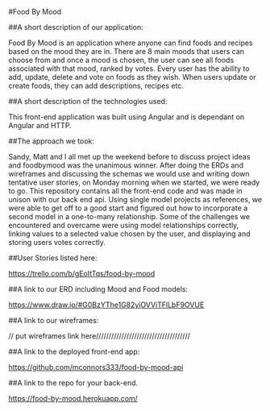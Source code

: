 #Food By Mood

##A short description of our application:

  Food By Mood is an application where anyone can find foods and recipes based
  on the mood they are in.  There are 8 main moods that users can choose from
  and once a mood is chosen, the user can see all foods associated with that
  mood, ranked by votes.  Every user has the ability to add, update, delete
  and vote on foods as they wish.  When users update or create foods, they can
  add descriptions, recipes etc.

##A short description of the technologies used:

  This front-end application was built using Angular and is
  dependant on Angular and HTTP.

##The approach we took:

  Sandy, Matt and I all met up the weekend before to discuss project ideas and
  foodbymood was the unanimous winner.  After doing the ERDs and wireframes and
  discussing the schemas we would use and writing down tentative user stories,
  on Monday morning when we started, we were ready to go.  This repository
  contains all the front-end code and was made in unison with our back end api.
  Using single model projects as references, we were able to get off to a good
  start and figured out how to incorporate a second model in a one-to-many
  relationship.  Some of the challenges we encountered and overcame were
  using model relationships correctly, linking values to a selected value chosen
  by the user, and displaying and storing users votes correctly.

##User Stories listed here:

  <https://trello.com/b/gEoItTqs/food-by-mood>


##A link to our ERD including Mood and Food models:

  <https://www.draw.io/#G0BzYThe1G82yiOVViTFlLbF9OVUE>


##A link to our wireframes:

  // put wireframes link here/////////////////////////////////////


##A link to the deployed front-end app:

  <https://github.com/mconnors333/food-by-mood-api>


##A link to the repo for your back-end.

  <https://food-by-mood.herokuapp.com/>
